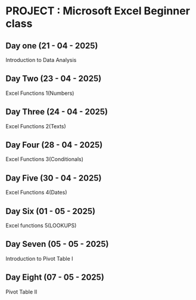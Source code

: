 # PROJECT : Microsoft Excel Beginner class

## Day one (21 - 04 - 2025) 

Introduction to Data Analysis

## Day Two (23 - 04 - 2025) 

Excel Functions 1(Numbers)

## Day Three (24 - 04 - 2025)

Excel Functions 2(Texts)

## Day Four (28 - 04 - 2025)

Excel Functions 3(Conditionals)

## Day Five (30 - 04 - 2025)

Excel Functions 4(Dates)

## Day Six (01 - 05 - 2025)

Excel functions 5(LOOKUPS)

## Day Seven (05 - 05 - 2025)

Introduction to Pivot Table I

## Day Eight (07 - 05 - 2025)

Pivot Table II

